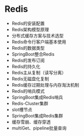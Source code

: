 # Redis

* Redis的安装配置
* Redis架构模型原理
* 分布式缓存方案与技术选型
* Redis命令行客户端基本使用
* Redis的数据类型
* SpringBoot整合Redis
* Redis的发布订阅
* Redis的持久化
* Redis主从复制（读写分离）
* Redis无磁盘化复制
* Redis缓存过期处理与内存淘汰机制
* Redis的哨兵模式
* SpringBoot集成Redis哨兵
* Redis-Cluster集群
* slot槽节点
* SpringBoot集成Redis集群
* 缓存雪崩、缓存穿透
* multiGet、pipeline批量查询